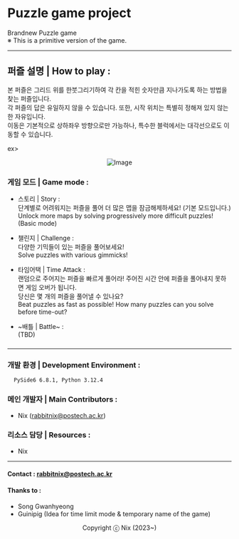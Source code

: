 # Puzzle game project
Brandnew Puzzle game  
※ This is a primitive version of the game.


---

## 퍼즐 설명 | How to play :
본 퍼즐은 그리드 위를 한붓그리기하여 각 칸을 적힌 숫자만큼 지나가도록 하는 방법을 찾는 퍼즐입니다.  
각 퍼즐의 답은 유일하지 않을 수 있습니다. 또한, 시작 위치는 특별히 정해져 있지 않는 한 자유입니다.  
이동은 기본적으로 상하좌우 방향으로만 가능하나, 특수한 블럭에서는 대각선으로도 이동할 수 있습니다.


ex>

<div align=center>

![Image](https://github.com/user-attachments/assets/d5ec575b-5274-4d23-acde-ec0879cb249d)

</div>

### 게임 모드 | Game mode :

  - 스토리 | Story :  
    단계별로 어려워지는 퍼즐을 풀어 더 많은 맵을 잠금해제하세요! (기본 모드입니다.)  
    Unlock more maps by solving progressively more difficult puzzles! (Basic mode)
    
  - 챌린지 | Challenge :  
    다양한 기믹들이 있는 퍼즐을 풀어보세요!  
    Solve puzzles with various gimmicks!

  - 타임어택 | Time Attack :  
    랜덤으로 주어지는 퍼즐을 빠르게 풀어라! 주어진 시간 안에 퍼즐을 풀어내지 못하면 게임 오버가 됩니다.  
    당신은 몇 개의 퍼즐을 풀어낼 수 있나요?  
    Beat puzzles as fast as possible! How many puzzles can you solve before time-out?

  - ~배틀 | Battle~ :  
    (TBD)

### 
###

---

### 개발 환경 | Development Environment :
```
  PySide6 6.8.1, Python 3.12.4
```


### 메인 개발자 | Main Contributors :
  - Nix (rabbitnix@postech.ac.kr)


### 리소스 담당 | Resources :
  - Nix

---
#### Contact : rabbitnix@postech.ac.kr

#### Thanks to :
  - Song Gwanhyeong
  - Guinipig (Idea for time limit mode & temporary name of the game)







<div align=center>
Copyright ⓒ Nix (2023~)
</div>
